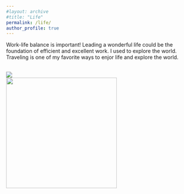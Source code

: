 ```yaml
---
#layout: archive
#title: "Life"
permalink: /life/
author_profile: true
---
```


Work-life balance is important! Leading a wonderful life could be the foundation of efficient and excellent work. I used to explore the world. Traveling is one of my favorite ways to enjor life and explore the world.  

<br/><img src='images/500x300.png'>  
<img align="left" src='images/IMG_3147.JPG' width=300 >  
